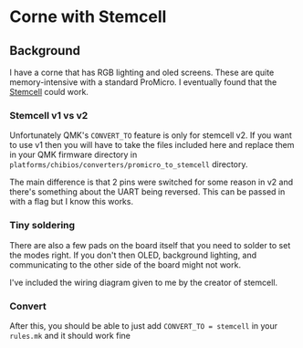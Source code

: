 # Corne with Stemcell

## Background

I have a corne that has RGB lighting and oled screens. These are quite memory-intensive with a standard ProMicro. I eventually found that the [Stemcell](https://github.com/megamind4089/STeMCell) could work.

### Stemcell v1 vs v2

Unfortunately QMK's `CONVERT_TO` feature is only for stemcell v2. If you want to use v1 then you will have to take the files included here and replace them in your QMK firmware directory in `platforms/chibios/converters/promicro_to_stemcell` directory.

The main difference is that 2 pins were switched for some reason in v2 and there's something about the UART being reversed. This can be passed in with a flag but I know this works.

### Tiny soldering

There are also a few pads on the board itself that you need to solder to set the modes right. If you don't then OLED, background lighting, and communicating to the other side of the board might not work.

I've included the wiring diagram given to me by the creator of stemcell.

### Convert

After this, you should be able to just add `CONVERT_TO = stemcell` in your `rules.mk` and it should work fine
